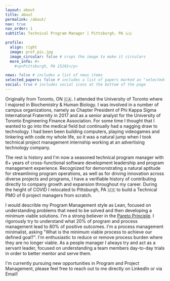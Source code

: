 ```yaml
---
layout: about
title: about
permalink: /about/
nav: true
nav_order: 1
subtitle: Technical Program Manager | Pittsburgh, PA 🇺🇸

profile:
  align: right
  image: prof_pic.jpg
  image_circular: false # crops the image to make it circulars
  more_info: #>
    #<p>Pittsburgh, PA 15201</p>

news: false # includes a list of news items
selected_papers: false # includes a list of papers marked as "selected={true}"
social: true # includes social icons at the bottom of the page
---
```


Originally from Toronto, ON 🇨🇦. I attended the University of Toronto where I majored in Biochemistry & Human Biology. I was involved in a number of campus organizations, namely as Chapter President of Phi Kappa Sigma International Fraternity in 2017 and as a senior analyst for the University of Toronto Engineering Finance Association. For some time I thought that I wanted to go into the medical field but  continually had a nagging draw to technology. I had been been building computers, playing videogames and tinkering with code my whole life, so it was a natural jump when I took technical project management internship working at an advertising technology company.

The rest is history and I'm now a seasoned technical program manager with 6+ years of cross-functional software development leadership and program management experience. Recognized for demonstrating a natural aptitude for streamlining program operations, as well as for driving innovation across diverse projects and programs, I have a verifiable history of contributing directly to company growth and expansion throughout my career. During the height of COVID I relocated to Pittsburgh, PA 🇺🇸 to build a Technical PMO of 6 project managers from scratch.

I would describle my Program Management style as Lean, focused on understanding problems that need to be solved and then developing a minimum viable solutions. I'm a strong believer in the <a href="https://en.wikipedia.org/wiki/Pareto_principle">Pareto Principle</a>. I rigorously try to understand what 20% of program and process management lead to 80% of positive outcomes. I'm a process management minimalist, asking "What is the minimum viable process to achieve our defined goal?". I'm enthusiastic to reduce or remove process burden where they are no longer viable. As a people manager I always try and act as a servant leader, focused on understanding a team members day-to-day trials in order to better mentor and serve them.

I'm currently pursuing new opportunities in Program and Project Management, please feel free to reach out to me directly on LinkedIn or via Email!
